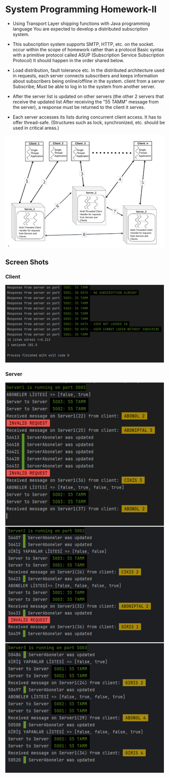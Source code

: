 <h1>System Programming Homework-II</h1>
<ul>
    <li>
        <p>Using Transport Layer shipping functions with Java programming language
            You are expected to develop a distributed subscription system.</p>
    </li>
    <li>
        <p>This subscription system supports SMTP, HTTP, etc. on the socket. occur within the scope of homework rather than a protocol
        Basic syntax with a primitive protocol called ASUP (Subscription Service Subscription Protocol) It should happen in the order shared below.</p>
    </li>
    <li>
        <p>Load distribution, fault tolerance etc. In the distributed architecture used in requests, each server connects subscribers
        and keeps information about subscribers being online/offline in the system. client from a server
        Subscribe; Must be able to log in to the system from another server.</p>
    </li>
    <li>
        <p>
            After the server list is updated on other servers (the other 2 servers that receive the updated list
            After receiving the "55 TAMM" message from the server), a response must be returned to the client it serves.
        </p>
    </li>
    <li>
        <p>
            Each server accesses its lists during concurrent client access.
            It has to offer thread-safe. (Structures such as lock, synchronized, etc. should be used in critical areas.)
        </p>
    </li>
</ul>
<img src="https://github.com/ibrahimeth/distributed-server/blob/main/assets/sk1.png" alt="picture-first">

<h2>Screen Shots</h2>
<h3>Client</h3>
<img src="https://github.com/ibrahimeth/distributed-server/blob/main/assets/sk3.png" alt="sk" width = "500px">
<h3>Server</h3>
<img src="https://github.com/ibrahimeth/distributed-server/blob/main/assets/sk2.png" alt="sk" width = "500px">
<img src="https://github.com/ibrahimeth/distributed-server/blob/main/assets/sk5.png" alt="sk" width = "500px" >
<img src="https://github.com/ibrahimeth/distributed-server/blob/main/assets/sk4.png" alt="sk"width = "500px" >
